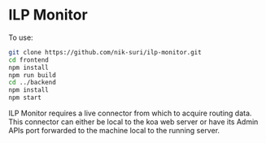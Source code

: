 # ILP Monitor

To use:

```sh
git clone https://github.com/nik-suri/ilp-monitor.git
cd frontend
npm install
npm run build
cd ../backend
npm install
npm start
```

ILP Monitor requires a live connector from which to acquire routing data. This connector can either be local to the koa web server or have its Admin APIs port forwarded to the machine local to the running server.
